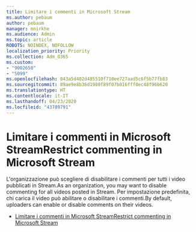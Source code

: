 ```yaml
---
title: Limitare i commenti in Microsoft Stream
ms.author: pebaum
author: pebaum
manager: mnirkhe
ms.audience: Admin
ms.topic: article
ROBOTS: NOINDEX, NOFOLLOW
localization_priority: Priority
ms.collection: Adm_O365
ms.custom:
- "9002650"
- "5099"
ms.openlocfilehash: 043a5d402d485510f710ee727aad5c6f5b77fb83
ms.sourcegitcommit: 89ae9e8b36d1980f89f07b016fff0ec48f96b620
ms.translationtype: HT
ms.contentlocale: it-IT
ms.lasthandoff: 04/23/2020
ms.locfileid: "43789791"
---
```

# <a name="restrict-commenting-in-microsoft-stream"></a><span data-ttu-id="3fa1c-102">Limitare i commenti in Microsoft Stream</span><span class="sxs-lookup"><span data-stu-id="3fa1c-102">Restrict commenting in Microsoft Stream</span></span>

<span data-ttu-id="3fa1c-103">L'organizzazione può scegliere di disabilitare i commenti per tutti i video pubblicati in Stream.</span><span class="sxs-lookup"><span data-stu-id="3fa1c-103">As an organization, you may want to disable commenting for all videos posted in Stream.</span></span> <span data-ttu-id="3fa1c-104">Per impostazione predefinita, chi carica il video può abilitare o disabilitare i commenti.</span><span class="sxs-lookup"><span data-stu-id="3fa1c-104">By default, uploaders can enable or disable comments on their videos.</span></span>

- [<span data-ttu-id="3fa1c-105">Limitare i commenti in Microsoft Stream</span><span class="sxs-lookup"><span data-stu-id="3fa1c-105">Restrict commenting in Microsoft Stream</span></span>](https://docs.microsoft.com/stream/portal-disable-comments)
